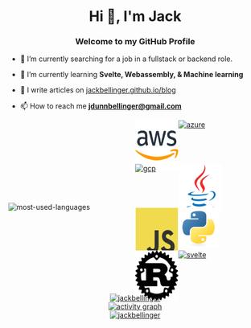 <h1 align="center">Hi 👋, I'm Jack</h1>
<h3 align="center">Welcome to my GitHub Profile</h3>


- 🔭 I’m currently searching for a job in a fullstack or backend role.

- 🌱 I’m currently learning **Svelte, Webassembly, & Machine learning**

- 📝 I write articles on [jackbellinger.github.io/blog](jackbellinger.github.io/blog)

- 📫 How to reach me **jdunnbellinger@gmail.com**
		<!-- ### Blogs posts -->
		<!-- BLOG-POST-LIST:START -->
		<!-- BLOG-POST-LIST:END -->
  
<div class="info" style="display: flex; flex-direction: column; align-items: center; justify-content: center;">
		<div class="langs" style="display: flex; align-items: center; flex-direction: row;">
			<img style="flex: 1 1 50%"
				src="https://github-readme-stats.vercel.app/api/top-langs?username=jackbellinger&show_icons=true&locale=en&layout=compact&hide=HTML,ShaderLab,ApacheConf,C%23,Shell"
				alt="most-used-languages"
			/>
			<div class="techs" style="display: flex; flex-direction: row; flex-wrap: wrap; flex: 1 1 50%">
				<a href="https://aws.amazon.com" target="_blank" rel="noreferrer" style="height: 5.3831rem; width: 5.3831rem;">
					<img
						src="https://raw.githubusercontent.com/devicons/devicon/master/icons/amazonwebservices/amazonwebservices-original-wordmark.svg"
						alt="aws"
					   	width="100px"
					    	height="100px"
					/>
				</a>
				<a href="https://azure.microsoft.com/en-in/" target="_blank" rel="noreferrer" style="height: 5.3831rem; width: 5.3831rem;">
					<img
						src="https://www.vectorlogo.zone/logos/microsoft_azure/microsoft_azure-icon.svg"
						alt="azure"
					   	width="100px"
						height="100px"
					/>
				</a>
				<a href="https://cloud.google.com" target="_blank" rel="noreferrer" style="height: 5.3831rem; width: 5.3831rem;">
					<img id="gcloud-img"
						src="https://www.vectorlogo.zone/logos/google_cloud/google_cloud-icon.svg"
						alt="gcp"
						width="100px"
						height="100px"
					/>
				</a>
				<a href="https://www.java.com" target="_blank" rel="noreferrer" style="height: 5.3831rem; width: 5.3831rem;">
					<img
						src="https://raw.githubusercontent.com/devicons/devicon/master/icons/java/java-original.svg"
						alt="java"
						width="100px"
						height="100px"
					/>
				</a>
				<a href="https://developer.mozilla.org/en-US/docs/Web/JavaScript" target="_blank" rel="noreferrer" style="height: 5.3831rem; width: 5.3831rem;">
					<img
						src="https://raw.githubusercontent.com/devicons/devicon/master/icons/javascript/javascript-original.svg"
						alt="javascript"
						width="100px"
						height="100px"
					/>
				</a>
				<a href="https://www.python.org" target="_blank" rel="noreferrer" style="height: 5.3831rem; width: 5.3831rem;">
					<img
						src="https://raw.githubusercontent.com/devicons/devicon/master/icons/python/python-original.svg"
						alt="python"
						width="80px"
						height="80px"
					/>
				</a>
				<a href="https://www.rust-lang.org" target="_blank" rel="noreferrer" style="height: 5.3831rem; width: 5.3831rem;">
					<img
						src="https://raw.githubusercontent.com/devicons/devicon/master/icons/rust/rust-plain.svg"
						alt="rust"
						width="100px"
						height="100px"
					/>
				</a>
				<a href="https://svelte.dev" target="_blank" rel="noreferrer" style="height: 5rem; width: 5rem;">
					<img
						src="https://upload.wikimedia.org/wikipedia/commons/1/1b/Svelte_Logo.svg"
						alt="svelte"
						width="100px"
						height="100px"
					/>
				</a>
			</div>
		</div>
	 <a href="https://github.com/ryo-ma/github-profile-trophy">
		 <img src="https://github-profile-trophy.vercel.app/?username=jackbellinger&rank=-?,-A" alt="jackbellinger" /></a>
	<a href="https://github.com/Ashutosh00710/github-readme-activity-graph">
		<img src="https://github-readme-activity-graph.vercel.app/graph?username=JackBellinger&theme=green" alt="activity graph"></a>
	<a href="https://github.com/antonkomarev/github-profile-views-counter">
		<img src="https://komarev.com/ghpvc/?username=jackbellinger&label=Profile%20views&color=0e75b6&style=flat" alt="jackbellinger" /></a>
</div>
